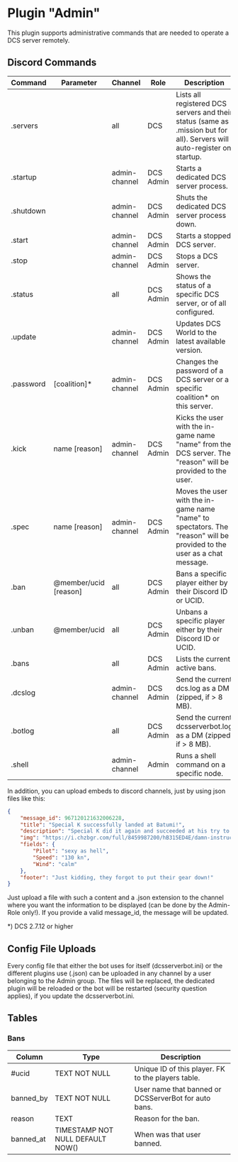 # Plugin "Admin"
This plugin supports administrative commands that are needed to operate a DCS server remotely.

## Discord Commands

| Command   | Parameter             | Channel       | Role      | Description                                                                                                              |
|-----------|-----------------------|---------------|-----------|--------------------------------------------------------------------------------------------------------------------------|
| .servers  |                       | all           | DCS       | Lists all registered DCS servers and their status (same as .mission but for all). Servers will auto-register on startup. |
| .startup  |                       | admin-channel | DCS Admin | Starts a dedicated DCS server process.                                                                                   |
| .shutdown |                       | admin-channel | DCS Admin | Shuts the dedicated DCS server process down.                                                                             |
| .start    |                       | admin-channel | DCS Admin | Starts a stopped DCS server.                                                                                             |
| .stop     |                       | admin-channel | DCS Admin | Stops a DCS server.                                                                                                      |
| .status   |                       | all           | DCS Admin | Shows the status of a specific DCS server, or of all configured.                                                         |
| .update   |                       | admin-channel | DCS Admin | Updates DCS World to the latest available version.                                                                       |
| .password | [coalition]*          | admin-channel | DCS Admin | Changes the password of a DCS server or a specific coalition* on this server.                                            |
| .kick     | name [reason]         | admin-channel | DCS Admin | Kicks the user with the in-game name "name" from the DCS server. The "reason" will be provided to the user.              |
| .spec     | name [reason]         | admin-channel | DCS Admin | Moves the user with the in-game name "name" to spectators. The "reason" will be provided to the user as a chat message.  |
| .ban      | @member/ucid [reason] | all           | DCS Admin | Bans a specific player either by their Discord ID or UCID.                                                               |
| .unban    | @member/ucid          | all           | DCS Admin | Unbans a specific player either by their Discord ID or UCID.                                                             |
| .bans     |                       | all           | DCS Admin | Lists the current active bans.                                                                                           |
| .dcslog   |                       | admin-channel | DCS Admin | Send the current dcs.log as a DM (zipped, if > 8 MB).                                                                    |
| .botlog   |                       | all           | DCS Admin | Send the current dcsserverbot.log as a DM (zipped, if > 8 MB).                                                           |
| .shell    |                       | admin-channel | Admin     | Runs a shell command on a specific node.                                                                                 |

In addition, you can upload embeds to discord channels, just by using json files like this:
```json
{
	"message_id": 967120121632006228,
	"title": "Special K successfully landed at Batumi!",
	"description": "Special K did it again and succeeded at his try to land at Senaki.",
	"img": "https://i.chzbgr.com/full/8459987200/hB315ED4E/damn-instruction-manual",
	"fields": {
		"Pilot": "sexy as hell",
		"Speed": "130 kn",
		"Wind": "calm"
	},
	"footer": "Just kidding, they forgot to put their gear down!"
}
```
Just upload a file with such a content and a .json extension to the channel where you want the information to be 
displayed (can be done by the Admin-Role only!). If you provide a valid message_id, the message will be updated.

*) DCS 2.7.12 or higher

## Config File Uploads
Every config file that either the bot uses for itself (dcsserverbot.ini) or the different plugins use (_<plugin>_.json)
can be uploaded in any channel by a user belonging to the Admin group. The files will be replaced, the dedicated plugin
will be reloaded or the bot will be restarted (security question applies), if you update the dcsserverbot.ini.

## Tables
### Bans
| Column    | Type                             | Description                                          |
|-----------|----------------------------------|------------------------------------------------------|
| #ucid     | TEXT NOT NULL                    | Unique ID of this player. FK to the players table.   |
| banned_by | TEXT NOT NULL                    | User name that banned or DCSServerBot for auto bans. |
| reason    | TEXT                             | Reason for the ban.                                  |
| banned_at | TIMESTAMP NOT NULL DEFAULT NOW() | When was that user banned.                           |
